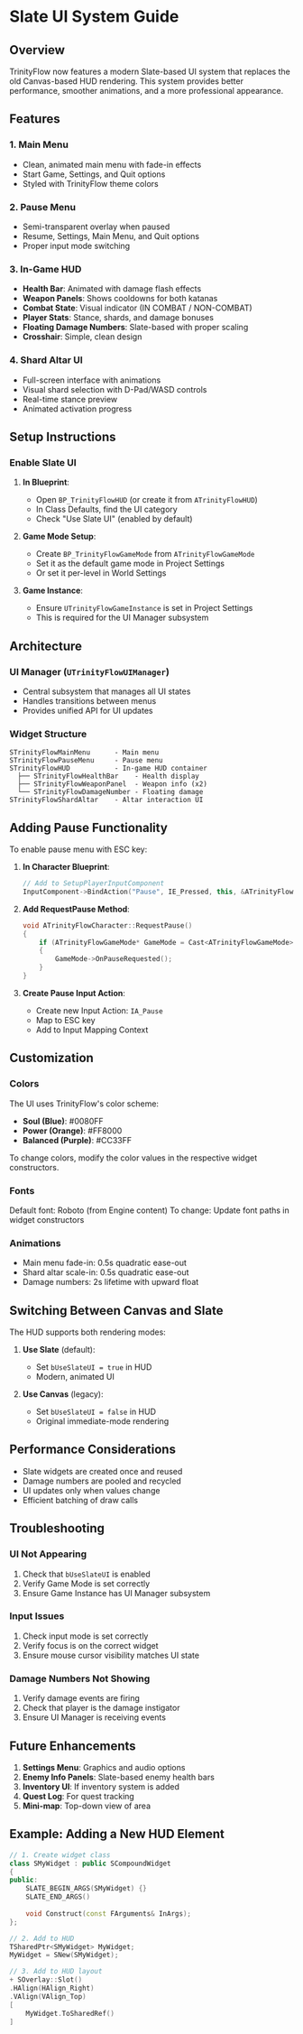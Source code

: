 # Slate UI System Guide

## Overview
TrinityFlow now features a modern Slate-based UI system that replaces the old Canvas-based HUD rendering. This system provides better performance, smoother animations, and a more professional appearance.

## Features

### 1. Main Menu
- Clean, animated main menu with fade-in effects
- Start Game, Settings, and Quit options
- Styled with TrinityFlow theme colors

### 2. Pause Menu
- Semi-transparent overlay when paused
- Resume, Settings, Main Menu, and Quit options
- Proper input mode switching

### 3. In-Game HUD
- **Health Bar**: Animated with damage flash effects
- **Weapon Panels**: Shows cooldowns for both katanas
- **Combat State**: Visual indicator (IN COMBAT / NON-COMBAT)
- **Player Stats**: Stance, shards, and damage bonuses
- **Floating Damage Numbers**: Slate-based with proper scaling
- **Crosshair**: Simple, clean design

### 4. Shard Altar UI
- Full-screen interface with animations
- Visual shard selection with D-Pad/WASD controls
- Real-time stance preview
- Animated activation progress

## Setup Instructions

### Enable Slate UI

1. **In Blueprint**:
   - Open `BP_TrinityFlowHUD` (or create it from `ATrinityFlowHUD`)
   - In Class Defaults, find the UI category
   - Check "Use Slate UI" (enabled by default)

2. **Game Mode Setup**:
   - Create `BP_TrinityFlowGameMode` from `ATrinityFlowGameMode`
   - Set it as the default game mode in Project Settings
   - Or set it per-level in World Settings

3. **Game Instance**:
   - Ensure `UTrinityFlowGameInstance` is set in Project Settings
   - This is required for the UI Manager subsystem

## Architecture

### UI Manager (`UTrinityFlowUIManager`)
- Central subsystem that manages all UI states
- Handles transitions between menus
- Provides unified API for UI updates

### Widget Structure
```
STrinityFlowMainMenu      - Main menu
STrinityFlowPauseMenu     - Pause menu
STrinityFlowHUD           - In-game HUD container
  ├── STrinityFlowHealthBar    - Health display
  ├── STrinityFlowWeaponPanel  - Weapon info (x2)
  └── STrinityFlowDamageNumber - Floating damage
STrinityFlowShardAltar    - Altar interaction UI
```

## Adding Pause Functionality

To enable pause menu with ESC key:

1. **In Character Blueprint**:
   ```cpp
   // Add to SetupPlayerInputComponent
   InputComponent->BindAction("Pause", IE_Pressed, this, &ATrinityFlowCharacter::RequestPause);
   ```

2. **Add RequestPause Method**:
   ```cpp
   void ATrinityFlowCharacter::RequestPause()
   {
       if (ATrinityFlowGameMode* GameMode = Cast<ATrinityFlowGameMode>(GetWorld()->GetAuthGameMode()))
       {
           GameMode->OnPauseRequested();
       }
   }
   ```

3. **Create Pause Input Action**:
   - Create new Input Action: `IA_Pause`
   - Map to ESC key
   - Add to Input Mapping Context

## Customization

### Colors
The UI uses TrinityFlow's color scheme:
- **Soul (Blue)**: #0080FF
- **Power (Orange)**: #FF8000  
- **Balanced (Purple)**: #CC33FF

To change colors, modify the color values in the respective widget constructors.

### Fonts
Default font: Roboto (from Engine content)
To change: Update font paths in widget constructors

### Animations
- Main menu fade-in: 0.5s quadratic ease-out
- Shard altar scale-in: 0.5s quadratic ease-out
- Damage numbers: 2s lifetime with upward float

## Switching Between Canvas and Slate

The HUD supports both rendering modes:

1. **Use Slate** (default):
   - Set `bUseSlateUI = true` in HUD
   - Modern, animated UI

2. **Use Canvas** (legacy):
   - Set `bUseSlateUI = false` in HUD
   - Original immediate-mode rendering

## Performance Considerations

- Slate widgets are created once and reused
- Damage numbers are pooled and recycled
- UI updates only when values change
- Efficient batching of draw calls

## Troubleshooting

### UI Not Appearing
1. Check that `bUseSlateUI` is enabled
2. Verify Game Mode is set correctly
3. Ensure Game Instance has UI Manager subsystem

### Input Issues
1. Check input mode is set correctly
2. Verify focus is on the correct widget
3. Ensure mouse cursor visibility matches UI state

### Damage Numbers Not Showing
1. Verify damage events are firing
2. Check that player is the damage instigator
3. Ensure UI Manager is receiving events

## Future Enhancements

1. **Settings Menu**: Graphics and audio options
2. **Enemy Info Panels**: Slate-based enemy health bars
3. **Inventory UI**: If inventory system is added
4. **Quest Log**: For quest tracking
5. **Mini-map**: Top-down view of area

## Example: Adding a New HUD Element

```cpp
// 1. Create widget class
class SMyWidget : public SCompoundWidget
{
public:
    SLATE_BEGIN_ARGS(SMyWidget) {}
    SLATE_END_ARGS()
    
    void Construct(const FArguments& InArgs);
};

// 2. Add to HUD
TSharedPtr<SMyWidget> MyWidget;
MyWidget = SNew(SMyWidget);

// 3. Add to HUD layout
+ SOverlay::Slot()
.HAlign(HAlign_Right)
.VAlign(VAlign_Top)
[
    MyWidget.ToSharedRef()
]
```